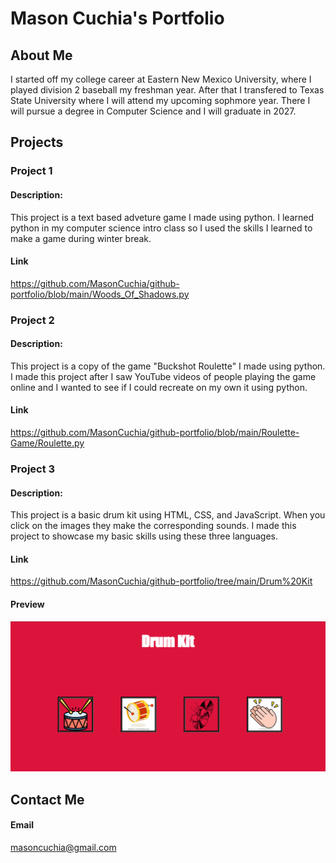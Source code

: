 # Mason Cuchia's Portfolio
 
## About Me
I started off my college career at Eastern New Mexico University, where I played division 2 baseball my freshman year. After that I transfered to Texas State University where I will attend my upcoming sophmore year. There I will pursue a degree in Computer Science and I will graduate in 2027.  


## Projects

### Project 1

#### Description:
 This project is a text based adveture game I made using python. I learned python in my computer science intro class so I used the skills I learned to make a game during winter break. 

#### Link 
https://github.com/MasonCuchia/github-portfolio/blob/main/Woods_Of_Shadows.py 

### Project 2

#### Description:
 This project is a copy of the game "Buckshot Roulette" I made using python. I made this project after I saw YouTube videos of people playing the game online and I wanted to see if I could recreate on my own it using python.

#### Link 
https://github.com/MasonCuchia/github-portfolio/blob/main/Roulette-Game/Roulette.py

### Project 3

#### Description:
 This project is a basic drum kit using HTML, CSS, and JavaScript. When you click on the images they make the corresponding sounds. I made this project to showcase my basic skills using these three languages.

#### Link 
https://github.com/MasonCuchia/github-portfolio/tree/main/Drum%20Kit

 #### Preview
![Alt text](image.png)

## Contact Me 

#### Email
masoncuchia@gmail.com